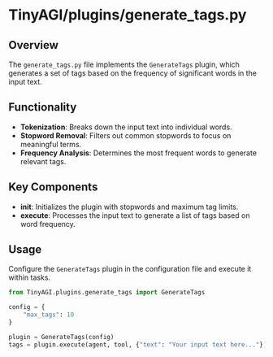 
# TinyAGI/plugins/generate_tags.py

## Overview

The `generate_tags.py` file implements the `GenerateTags` plugin, which generates a set of tags based on the frequency of significant words in the input text.

## Functionality

- **Tokenization**: Breaks down the input text into individual words.
- **Stopword Removal**: Filters out common stopwords to focus on meaningful terms.
- **Frequency Analysis**: Determines the most frequent words to generate relevant tags.

## Key Components

- **__init__**: Initializes the plugin with stopwords and maximum tag limits.
- **execute**: Processes the input text to generate a list of tags based on word frequency.

## Usage

Configure the `GenerateTags` plugin in the configuration file and execute it within tasks.

```python
from TinyAGI.plugins.generate_tags import GenerateTags

config = {
    "max_tags": 10
}

plugin = GenerateTags(config)
tags = plugin.execute(agent, tool, {"text": "Your input text here..."}, options)
```
